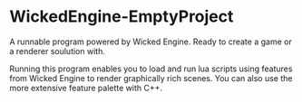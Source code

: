 # WickedEngine-EmptyProject
A runnable program powered by Wicked Engine. Ready to create a game or a renderer soulution with.

Running this program enables you to load and run lua scripts using features from Wicked Engine to render graphically rich scenes.
You can also use the more extensive feature palette with C++.
